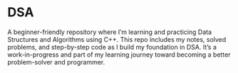 # DSA
A beginner-friendly repository where I’m learning and practicing Data Structures and Algorithms using C++. This repo includes my notes, solved problems, and step-by-step code as I build my foundation in DSA. It’s a work-in-progress and part of my learning journey toward becoming a better problem-solver and programmer.
